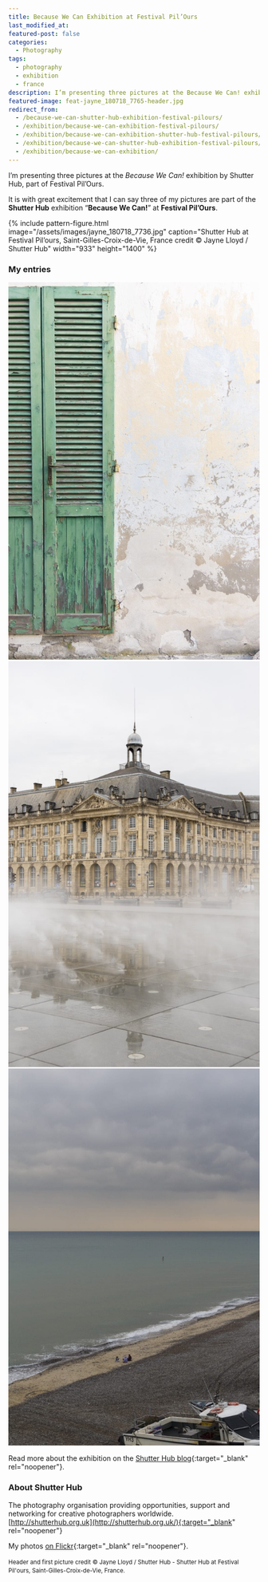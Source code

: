 ```yaml
---
title: Because We Can Exhibition at Festival Pil’Ours
last_modified_at: 
featured-post: false
categories:
  - Photography
tags:
  - photography
  - exhibition
  - france
description: I’m presenting three pictures at the Because We Can! exhibition by Shutter Hub, part of Festival Pil’Ours.
featured-image: feat-jayne_180718_7765-header.jpg
redirect_from:
  - /because-we-can-shutter-hub-exhibition-festival-pilours/
  - /exhibition/because-we-can-exhibition-festival-pilours/
  - /exhibition/because-we-can-exhibition-shutter-hub-festival-pilours/
  - /exhibition/because-we-can-shutter-hub-exhibition-festival-pilours/
  - /exhibition/because-we-can-exhibition/
---
```

I’m presenting three pictures at the _Because We Can!_ exhibition by Shutter Hub, part of Festival Pil’Ours.

It is with great excitement that I can say three of my pictures are part of the **Shutter Hub** exhibition “**Because We Can!**” at **Festival Pil’Ours**.

<!--more-->

{% include pattern-figure.html image="/assets/images/jayne_180718_7736.jpg" caption="Shutter Hub at Festival Pil’ours, Saint-Gilles-Croix-de-Vie, France credit © Jayne Lloyd / Shutter Hub" width="933" height="1400" %}

### My entries

![You had blonde hair by Silvia Maggi](/assets/images/silvia-maggi_you-had-blonde-hair.jpg)
![Make a wish by Silvia Maggi](/assets/images/silvia-maggi_make-a-wish.jpg)
![Tell me a goonight story by Silvia Maggi](/assets/images/silvia-maggi_tell-me-a-goodnight-story.jpg)

Read more about the exhibition on the [Shutter Hub blog](https://shutterhub.org.uk/because-we-can-exhibition-launch-and-photos/){:target="_blank" rel="noopener"}.

### About Shutter Hub

The photography organisation providing opportunities, support and networking for creative photographers worldwide.  
[http://shutterhub.org.uk](http://shutterhub.org.uk/){:target="_blank" rel="noopener"}

My photos [on Flickr](https://www.flickr.com/photos/silvia-m/){:target="_blank" rel="noopener"}.

<small>Header and first picture credit &copy; Jayne Lloyd / Shutter Hub - Shutter Hub at Festival Pil'ours, Saint-Gilles-Croix-de-Vie, France.</small>
